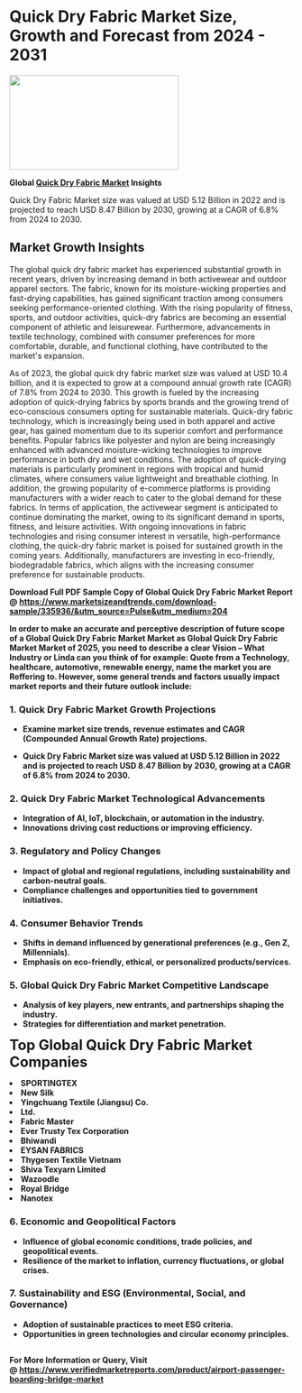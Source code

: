 <H1>Quick Dry Fabric Market Size, Growth and Forecast from 2024 - 2031</H1><img class="aligncenter size-medium wp-image-584254" src="https://thirdeyenews.in/wp-content/uploads/2024/09/Global-Market-Research-300x168.jpeg" alt="" width="300" height="168" /><p><strong>Global&nbsp;<a href="https://www.marketsizeandtrends.com/download-sample/335936/&amp;utm_source=Pulse&amp;utm_medium=204">Quick Dry Fabric Market</a> Insights</strong></p><p>Quick Dry Fabric Market size was valued at USD 5.12 Billion in 2022 and is projected to reach USD 8.47 Billion by 2030, growing at a CAGR of 6.8% from 2024 to 2030.</p><p><h2>Market Growth Insights</h2> <p>The global quick dry fabric market has experienced substantial growth in recent years, driven by increasing demand in both activewear and outdoor apparel sectors. The fabric, known for its moisture-wicking properties and fast-drying capabilities, has gained significant traction among consumers seeking performance-oriented clothing. With the rising popularity of fitness, sports, and outdoor activities, quick-dry fabrics are becoming an essential component of athletic and leisurewear. Furthermore, advancements in textile technology, combined with consumer preferences for more comfortable, durable, and functional clothing, have contributed to the market's expansion.</p> <p><strong></strong></p> <p>As of 2023, the global quick dry fabric market size was valued at USD 10.4 billion, and it is expected to grow at a compound annual growth rate (CAGR) of 7.8% from 2024 to 2030. This growth is fueled by the increasing adoption of quick-drying fabrics by sports brands and the growing trend of eco-conscious consumers opting for sustainable materials. Quick-dry fabric technology, which is increasingly being used in both apparel and active gear, has gained momentum due to its superior comfort and performance benefits. Popular fabrics like polyester and nylon are being increasingly enhanced with advanced moisture-wicking technologies to improve performance in both dry and wet conditions. The adoption of quick-drying materials is particularly prominent in regions with tropical and humid climates, where consumers value lightweight and breathable clothing. In addition, the growing popularity of e-commerce platforms is providing manufacturers with a wider reach to cater to the global demand for these fabrics. In terms of application, the activewear segment is anticipated to continue dominating the market, owing to its significant demand in sports, fitness, and leisure activities. With ongoing innovations in fabric technologies and rising consumer interest in versatile, high-performance clothing, the quick-dry fabric market is poised for sustained growth in the coming years. Additionally, manufacturers are investing in eco-friendly, biodegradable fabrics, which aligns with the increasing consumer preference for sustainable products. <p><strong></p><p><span class=""><strong>Download Full PDF Sample Copy of Global Quick Dry Fabric Market Report</strong> @ <a href="https://www.marketsizeandtrends.com/download-sample/335936/&amp;utm_source=Pulse&amp;utm_medium=204" target="_blank">https://www.marketsizeandtrends.com/download-sample/335936/&amp;utm_source=Pulse&amp;utm_medium=204</a></span></p><p>In order to make an accurate and perceptive description of future scope of a Global&nbsp;Quick Dry Fabric Market Market as Global&nbsp;Quick Dry Fabric Market Market of 2025, you need to describe a clear Vision &ndash; What Industry or Linda can you think of for example: Quote from a Technology, healthcare, automotive, renewable energy, name the market you are Reffering to. However, some general trends and factors usually impact market reports and their future outlook include:</p><h3>1.&nbsp;<strong>Quick Dry Fabric Market Growth Projections</strong></h3><ul><li>Examine market size trends, revenue estimates and CAGR (Compounded Annual Growth Rate) projections.</li><li><p>Quick Dry Fabric Market size was valued at USD 5.12 Billion in 2022 and is projected to reach USD 8.47 Billion by 2030, growing at a CAGR of 6.8% from 2024 to 2030.</p></li></ul><h3>2.&nbsp;<strong>Quick Dry Fabric Market Technological Advancements</strong></h3><ul><li>Integration of AI, IoT, blockchain, or automation in the industry.</li><li>Innovations driving cost reductions or improving efficiency.</li></ul><h3>3.&nbsp;<strong>Regulatory and Policy Changes</strong></h3><ul><li>Impact of global and regional regulations, including sustainability and carbon-neutral goals.</li><li>Compliance challenges and opportunities tied to government initiatives.</li></ul><h3>4.&nbsp;<strong>Consumer Behavior Trends</strong></h3><ul><li>Shifts in demand influenced by generational preferences (e.g., Gen Z, Millennials).</li><li>Emphasis on eco-friendly, ethical, or personalized products/services.</li></ul><h3>5.&nbsp;<strong>Global Quick Dry Fabric Market Competitive Landscape</strong></h3><ul><li>Analysis of key players, new entrants, and partnerships shaping the industry.</li><li>Strategies for differentiation and market penetration.</li></ul><p data-pm-slice="1 1 []"><span style="color: inherit; font-family: inherit; font-size: 25px;">Top Global Quick Dry Fabric Market Companies</span></p><div class="" data-test-id=""><p><li>SPORTINGTEX</li><li> New Silk</li><li> Yingchuang Textile (Jiangsu) Co.</li><li> Ltd.</li><li> Fabric Master</li><li> Ever Trusty Tex Corporation</li><li> Bhiwandi</li><li> EYSAN FABRICS</li><li> Thygesen Textile Vietnam</li><li> Shiva Texyarn Limited</li><li> Wazoodle</li><li> Royal Bridge</li><li> Nanotex</li></p></div><h3>6.&nbsp;<strong>Economic and Geopolitical Factors</strong></h3><ul><li>Influence of global economic conditions, trade policies, and geopolitical events.</li><li>Resilience of the market to inflation, currency fluctuations, or global crises.</li></ul><h3>7.&nbsp;<strong>Sustainability and ESG (Environmental, Social, and Governance)</strong></h3><ul><li>Adoption of sustainable practices to meet ESG criteria.</li><li>Opportunities in green technologies and circular economy principles.</li></ul><h2><strong style="font-size: 14px;">For More Information or Query, Visit @&nbsp;</strong><a style="background-color: #ffffff; font-size: 14px;" href="https://www.marketsizeandtrends.com/report/quick-dry-fabric-market/" target="_blank">https://www.verifiedmarketreports.com/product/airport-passenger-boarding-bridge-market</a></h2>

